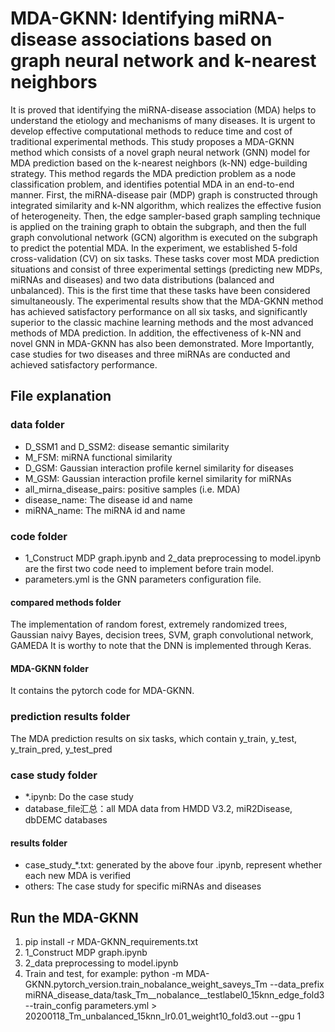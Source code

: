 # MDA-GKNN: Identifying miRNA-disease associations based on graph neural network and k-nearest neighbors
It is proved that identifying the miRNA-disease association (MDA) helps to understand the etiology and mechanisms of many diseases. It is urgent to develop effective computational methods to reduce time and cost of traditional experimental methods.
This study proposes a MDA-GKNN method which consists of a novel graph neural network (GNN) model for MDA prediction based on the k-nearest neighbors (k-NN) edge-building strategy. This method regards the MDA prediction problem as a node classification problem, and identifies potential MDA in an end-to-end manner. First, the miRNA-disease pair (MDP) graph is constructed through integrated similarity and k-NN algorithm, which realizes the effective fusion of heterogeneity. Then, the edge sampler-based graph sampling technique is applied on the training graph to obtain the subgraph, and then the full graph convolutional network (GCN) algorithm is executed on the subgraph to predict the potential MDA. In the experiment, we established 5-fold cross-validation (CV) on six tasks. These tasks cover most MDA prediction situations and consist of three experimental settings (predicting new MDPs, miRNAs and diseases) and two data distributions (balanced and unbalanced). This is the first time that these tasks have been considered simultaneously.
The experimental results show that the MDA-GKNN method has achieved satisfactory performance on all six tasks, and significantly superior to the classic machine learning methods and the most advanced methods of MDA prediction. In addition, the effectiveness of k-NN and novel GNN in MDA-GKNN has also been demonstrated. More Importantly, case studies for two diseases and three miRNAs are conducted and achieved satisfactory performance.

## File explanation
### data folder
- D_SSM1 and D_SSM2: disease semantic similarity
- M_FSM: miRNA functional similarity
- D_GSM: Gaussian interaction profile kernel similarity for diseases
- M_GSM: Gaussian interaction profile kernel similarity for miRNAs
- all_mirna_disease_pairs: positive samples (i.e. MDA)
- disease_name: The disease id and name
- miRNA_name: The miRNA id and name

### code folder
- 1_Construct MDP graph.ipynb and 2_data preprocessing to model.ipynb are the first two code need to implement before train model.
- parameters.yml is the GNN parameters configuration file.

#### compared methods folder
The implementation of random forest, extremely randomized trees, Gaussian naivy Bayes, decision trees, SVM, graph convolutional network, GAMEDA
It is worthy to note that the DNN is implemented through Keras.
#### MDA-GKNN folder
It contains the pytorch code for MDA-GKNN.

### prediction results folder
The MDA prediction results on six tasks, which contain y_train, y_test, y_train_pred, y_test_pred

### case study folder
- *.ipynb: Do the case study
- database_file汇总：all MDA data from HMDD V3.2, miR2Disease, dbDEMC databases
#### results folder
- case_study_*.txt: generated by the above four .ipynb, represent whether each new MDA is verified
- others: The case study for specific miRNAs and diseases

## Run the MDA-GKNN
1. pip install -r MDA-GKNN_requirements.txt
2. 1_Construct MDP graph.ipynb
3. 2_data preprocessing to model.ipynb
4. Train and test, for example:
python -m MDA-GKNN.pytorch_version.train_nobalance_weight_saveys_Tm --data_prefix miRNA_disease_data/task_Tm__nobalance__testlabel0_15knn_edge_fold3 --train_config parameters.yml > 20200118_Tm_unbalanced_15knn_lr0.01_weight10_fold3.out --gpu 1
